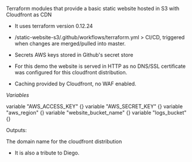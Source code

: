 Terraform modules that provide a basic static website hosted in S3 with Cloudfront as CDN

- It uses terraform version 0.12.24

- /static-website-s3/.github/workflows/terraform.yml > CI/CD, triggered when changes are merged/pulled into master.

- Secrets AWS keys stored in Github's secret store

- For this demo the website is served in HTTP as no DNS/SSL certificate was configured for this cloudfront distribution.

- Caching provided by Cloudfront, no WAF enabled.

 *Variables*
   
variable "AWS_ACCESS_KEY" {}
variable "AWS_SECRET_KEY" {}
variable "aws_region" {}
variable "website_bucket_name" {}
variable "logs_bucket" {}

Outputs:

The domain name for the cloudfront distribution



- It is also a tribute to Diego.
